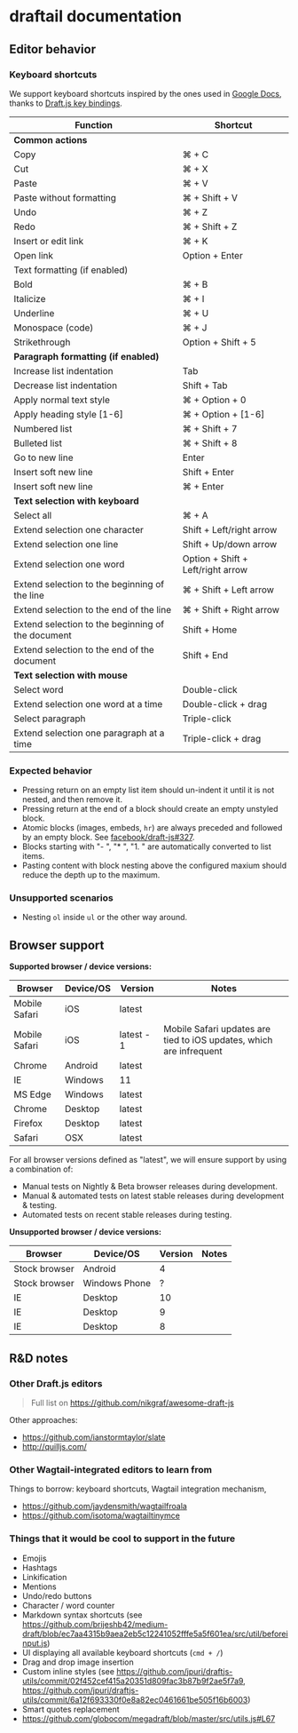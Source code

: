 draftail documentation
======================

## Editor behavior

### Keyboard shortcuts

We support keyboard shortcuts inspired by the ones used in [Google Docs](https://support.google.com/docs/answer/179738), thanks to [Draft.js key bindings](https://facebook.github.io/draft-js/docs/advanced-topics-key-bindings.html).

| Function | Shortcut |
|----------|----------|
| **Common actions** ||
| Copy | ⌘ + C |
| Cut | ⌘ + X |
| Paste | ⌘ + V |
| Paste without formatting | ⌘ + Shift + V |
| Undo | ⌘ + Z |
| Redo | ⌘ + Shift + Z |
| Insert or edit link | ⌘ + K |
| Open link | Option + Enter |
| Text formatting (if enabled) ||
| Bold | ⌘ + B |
| Italicize | ⌘ + I |
| Underline | ⌘ + U |
| Monospace (code) | ⌘ + J |
| Strikethrough | Option + Shift + 5 |
| **Paragraph formatting (if enabled)** ||
| Increase list indentation | Tab  |
| Decrease list indentation | Shift + Tab |
| Apply normal text style | ⌘ + Option + 0 |
| Apply heading style [1-6] | ⌘ + Option + [1-6] |
| Numbered list | ⌘ + Shift + 7 |
| Bulleted list | ⌘ + Shift + 8 |
| Go to new line | Enter  |
| Insert soft new line | Shift + Enter |
| Insert soft new line | ⌘ + Enter |
| **Text selection with keyboard** ||
| Select all | ⌘ + A |
| Extend selection one character | Shift + Left/right arrow |
| Extend selection one line | Shift + Up/down arrow |
| Extend selection one word | Option + Shift + Left/right arrow |
| Extend selection to the beginning of the line | ⌘ + Shift + Left arrow |
| Extend selection to the end of the line | ⌘ + Shift + Right arrow |
| Extend selection to the beginning of the document | Shift + Home |
| Extend selection to the end of the document | Shift + End |
| **Text selection with mouse** ||
| Select word | Double-click |
| Extend selection one word at a time | Double-click + drag |
| Select paragraph | Triple-click |
| Extend selection one paragraph at a time | Triple-click + drag |

### Expected behavior

- Pressing return on an empty list item should un-indent it until it is not nested, and then remove it.
- Pressing return at the end of a block should create an empty unstyled block.
- Atomic blocks (images, embeds, `hr`) are always preceded and followed by an empty block. See [facebook/draft-js#327](https://github.com/facebook/draft-js/issues/327).
- Blocks starting with "- ", "* ", "1. " are automatically converted to list items.
- Pasting content with block nesting above the configured maxium should reduce the depth up to the maximum.

### Unsupported scenarios

- Nesting `ol` inside `ul` or the other way around.

## Browser support

**Supported browser / device versions:**

| Browser | Device/OS | Version | Notes |
|---------|-----------|---------|-------|
| Mobile Safari | iOS | latest ||
| Mobile Safari | iOS | latest - 1 | Mobile Safari updates are tied to iOS updates, which are infrequent |
| Chrome | Android | latest ||
| IE | Windows | 11 ||
| MS Edge | Windows | latest ||
| Chrome | Desktop | latest ||
| Firefox | Desktop | latest ||
| Safari | OSX | latest ||

For all browser versions defined as "latest", we will ensure support by using a combination of:

- Manual tests on Nightly & Beta browser releases during development.
- Manual & automated tests on latest stable releases during development & testing.
- Automated tests on recent stable releases during testing.

**Unsupported browser / device versions:**

| Browser | Device/OS | Version | Notes |
|---------|-----------|---------|-------|
| Stock browser | Android | 4 |  |
| Stock browser | Windows Phone | ? |  |
| IE | Desktop | 10 |  |
| IE | Desktop | 9 |  |
| IE | Desktop | 8 |  |

## R&D notes

### Other Draft.js editors

> Full list on https://github.com/nikgraf/awesome-draft-js

Other approaches:

- https://github.com/ianstormtaylor/slate
- http://quilljs.com/

### Other Wagtail-integrated editors to learn from

Things to borrow: keyboard shortcuts, Wagtail integration mechanism,

- https://github.com/jaydensmith/wagtailfroala
- https://github.com/isotoma/wagtailtinymce

### Things that it would be cool to support in the future

- Emojis
- Hashtags
- Linkification
- Mentions
- Undo/redo buttons
- Character / word counter
- Markdown syntax shortcuts (see https://github.com/brijeshb42/medium-draft/blob/ec7aa4315b9aea2eb5c12241052fffe5a5f601ea/src/util/beforeinput.js)
- UI displaying all available keyboard shortcuts (`cmd + /`)
- Drag and drop image insertion
- Custom inline styles (see https://github.com/jpuri/draftjs-utils/commit/02f452cef415a20351d809fac3b87b9f2ae5f7a9, https://github.com/jpuri/draftjs-utils/commit/6a12f693330f0e8a82ec0461661be505f16b6003)
- Smart quotes replacement
- https://github.com/globocom/megadraft/blob/master/src/utils.js#L67

